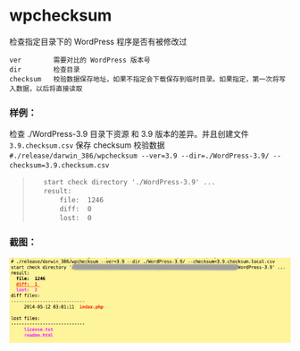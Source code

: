 wpchecksum
==========

检查指定目录下的 WordPress 程序是否有被修改过

    ver        需要对比的 WordPress 版本号
    dir        检查目录
    checksum   校验数据保存地址，如果不指定会下载保存到临时目录。如果指定，第一次将写入数据，以后将直接读取

### 样例：

检查 ./WordPress-3.9 目录下资源 和 3.9 版本的差异。并且创建文件 `3.9.checksum.csv` 保存 checksum 校验数据
`#./release/darwin_386/wpchecksum --ver=3.9 --dir=./WordPress-3.9/ --checksum=3.9.checksum.csv`
>        start check directory './WordPress-3.9' ...
>        result:
>            file:  1246
>            diff:  0
>            lost:  0

### 截图：

![screenshot-1](https://raw.githubusercontent.com/nroe/wpchecksum/master/screenshot/2014-05-12-11.01.56-AM.jpg)
